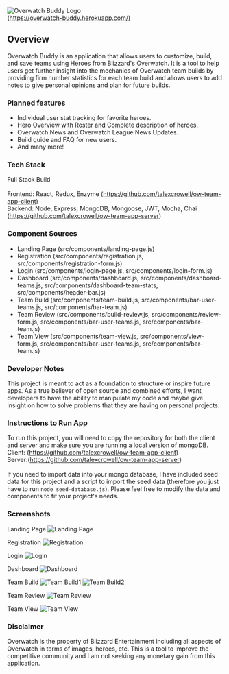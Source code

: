 ![Overwatch Buddy Logo](https://i.ibb.co/bgNbS1B/overwatch-buddy-logo.png)
<br>
(https://overwatch-buddy.herokuapp.com/)

## Overview

Overwatch Buddy is an application that allows users to customize, build, and save teams using Heroes from Blizzard's Overwatch. It is a tool to help users get further insight into the mechanics of Overwatch team builds by providing firm number statistics for each team build and allows users to add notes to give personal opinions and plan for future builds. 


### Planned features
- Individual user stat tracking for favorite heroes. <br>
- Hero Overview with Roster and Complete description of heroes. <br>
- Overwatch News and Overwatch League News Updates.<br>
- Build guide and FAQ for new users. <br>
- And many more! <br>

### Tech Stack
Full Stack Build <br><br>
Frontend: React, Redux, Enzyme (https://github.com/talexcrowell/ow-team-app-client) <br>
Backend: Node, Express, MongoDB, Mongoose, JWT, Mocha, Chai (https://github.com/talexcrowell/ow-team-app-server) <br>

### Component Sources
- Landing Page (src/components/landing-page.js)
- Registration (src/components/registration.js, src/components/registration-form.js)
- Login (src/components/login-page.js, src/components/login-form.js)
- Dashboard (src/components/dashboard.js, src/components/dashboard-teams.js, src/components/dashboard-team-stats, src/components/header-bar.js)
- Team Build (src/components/team-build.js, src/components/bar-user-teams.js, src/components/bar-team.js)
- Team Review (src/components/build-review.js, src/components/review-form.js, src/components/bar-user-teams.js, src/components/bar-team.js)
- Team View (src/components/team-view.js, src/components/view-form.js, src/components/bar-user-teams.js, src/components/bar-team.js)

### Developer Notes
This project is meant to act as a foundation to structure or inspire future apps. As a true believer of open source and combined efforts, I want developers to have the ability to manipulate my code and maybe give insight on how to solve problems that they are having on personal projects. 

### Instructions to Run App
To run this project, you will need to copy the repository for both the client and server and make sure you are running a local version of mongoDB.<br>
Client: (https://github.com/talexcrowell/ow-team-app-client) <br>
Server:(https://github.com/talexcrowell/ow-team-app-server) <br>
<br>
If you need to import data into your mongo database, I have included seed data for this project and a script to import the seed data (therefore you just have to run ```node seed-database.js```). Please feel free to modify the data and components to fit your project's needs.

### Screenshots
Landing Page
![Landing Page](https://i.ibb.co/9HkPnjm/Overwatch-Buddy-Landing.png)

Registration
![Registration](https://i.ibb.co/thgLfTn/Overwatch-Buddy-Register.png)

Login
![Login](https://i.ibb.co/m54nrdW/Overwatch-Buddy-Login.png)

Dashboard
![Dashboard](https://i.ibb.co/Yk24S58/Overwatch-Buddy-Dashboard.png)

Team Build
![Team Build1](https://i.ibb.co/GdbVKr9/Overwatch-Buddy-Team-Build1.png)
![Team Build2](https://i.ibb.co/z7mkQHV/Overwatch-Buddy-Team-Build2.png)

Team Review
![Team Review](https://i.ibb.co/g9XrpHL/Overwatch-Buddy-Team-Review.png)

Team View
![Team View](https://i.ibb.co/68CPw8V/Overwatch-Buddy-Team-View.png)

### Disclaimer
Overwatch is the property of Blizzard Entertainment including all aspects of Overwatch in terms of images, heroes, etc. This is a tool to improve the competitive community and I am not seeking any monetary gain from this application.